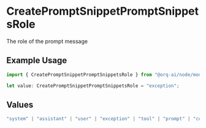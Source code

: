 # CreatePromptSnippetPromptSnippetsRole

The role of the prompt message

## Example Usage

```typescript
import { CreatePromptSnippetPromptSnippetsRole } from "@orq-ai/node/models/operations";

let value: CreatePromptSnippetPromptSnippetsRole = "exception";
```

## Values

```typescript
"system" | "assistant" | "user" | "exception" | "tool" | "prompt" | "correction" | "expected_output"
```